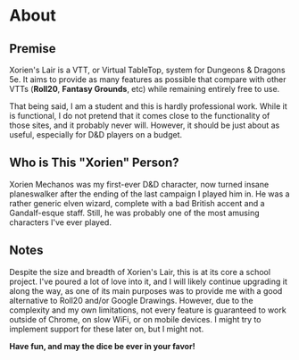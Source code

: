 # About

## Premise
Xorien's Lair is a VTT, or Virtual TableTop, system for Dungeons & Dragons 5e. It aims to provide as many features as possible that compare with other VTTs (**Roll20**, **Fantasy Grounds**, etc) while remaining entirely free to use.

That being said, I am a student and this is hardly professional work. While it is functional, I do not pretend that it comes close to the functionality of those sites, and it probably never will. However, it should be just about as useful, especially for D&D players on a budget.

## Who is This "Xorien" Person?
Xorien Mechanos was my first-ever D&D character, now turned insane planeswalker after the ending of the last campaign I played him in. He was a rather generic elven wizard, complete with a bad British accent and a Gandalf-esque staff. Still, he was probably one of the most amusing characters I've ever played.

## Notes
Despite the size and breadth of Xorien's Lair, this is at its core a school project. I've poured a lot of love into it, and I will likely continue upgrading it along the way, as one of its main purposes was to provide me with a good alternative to Roll20 and/or Google Drawings. However, due to the complexity and my own limitations, not every feature is guaranteed to work outside of Chrome, on slow WiFi, or on mobile devices. I might try to implement support for these later on, but I might not.

**Have fun, and may the dice be ever in your favor!**